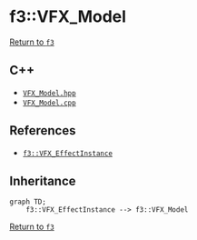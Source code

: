 # f3::VFX_Model

[Return to `f3`](/docs/f3.md)

## C++

- [`VFX_Model.hpp`](/src/f3/VFX_Model.hpp)
- [`VFX_Model.cpp`](/src/f3/VFX_Model.cpp)

## References

- [`f3::VFX_EffectInstance`](/docs/f3/VFX_EffectInstance.md)

## Inheritance

```mermaid
graph TD;
    f3::VFX_EffectInstance --> f3::VFX_Model
```

[Return to `f3`](/docs/f3.md)